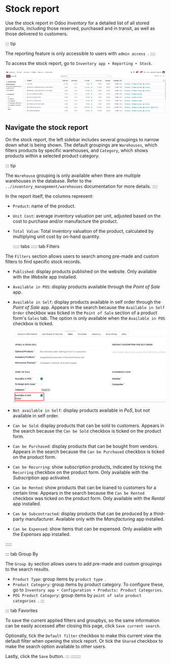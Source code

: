 # Stock report

Use the stock report in Odoo *Inventory* for a detailed list of all
stored products, including those reserved, purchased and in transit, as
well as those delivered to customers.

::: tip

The reporting feature is only accessible to users with `admin access
`.
::::

To access the stock report, go to
`Inventory app ‣ Reporting ‣ Stock`.

![Show the stock report, accessible by going to Inventory \> Reporting \> Stock.](stock/stock-report.png)

## Navigate the stock report

On the stock report, the left sidebar includes several groupings to
narrow down what is being shown. The default groupings are
`Warehouses`, which filters products
by specific warehouses, and `Category`, which shows products within a selected product
category.

::: tip

The `Warehouse` grouping is only
available when there are multiple warehouses in the database. Refer to
the `../inventory_management/warehouses`
documentation for more details.
::::

In the report itself, the columns represent:

- `Product`: name of the product.

- `Unit Cost`: average inventory
  valuation per unit, adjusted based on the cost to purchase and/or
  manufacture the product.

- `Total Value`: Total inventory
  valuation of the product, calculated by multiplying unit cost by
  on-hand quantity.

  ::::: tabs
::::: tab
Filters

The `Filters` section allows users to
search among pre-made and custom filters to find specific stock records.

- `Published`: display products
  published on the website. Only available with the *Website* app
  installed.

- `Available in POS`: display
  products available through the *Point of Sale* app.

- `Available in Self`: display
  products available in self order through the *Point of Sale* app.
  Appears in the search because the
  `Available in Self Order` checkbox
  was ticked in the `Point of Sale`
  section of a product form\'s `Sales` tab. The option is only available when the
  `Available in POS` checkbox is
  ticked.

  ![In the Sales tab of a product form, showing \*Available in Self Order\* setting.](stock/available-in-self-order.png)

- `Not available in Self`: display
  products available in *PoS*, but not available in self order.


- `Can be Sold`: display products
  that can be sold to customers. Appears in the search because the
  `Can be Sold` checkbox is ticked on
  the product form.
- `Can be Purchased`: display
  products that can be bought from vendors. Appears in the search
  because the `Can be Purchased`
  checkbox is ticked on the product form.
- `Can be Recurring`: show
  subscription products, indicated by ticking the
  `Recurring` checkbox on the product
  form. Only available with the *Subscription* app activated.
- `Can be Rented`: show products that
  can be loaned to customers for a certain time. Appears in the search
  because the `Can be Rented`
  checkbox was ticked on the product form. Only available with the
  *Rental* app installed.
- `Can be Subcontracted`: display
  products that can be produced by a third-party manufacturer. Available
  only with the *Manufacturing* app installed.
- `Can be Expensed`: show items that
  can be expensed. Only available with the *Expenses* app installed.

:::::

::: tab
Group By

The `Group By` section allows users
to add pre-made and custom groupings to the search results.

- `Product Type`: group items by
  `product type
  `.
- `Product Category`: group items by
  product category. To configure these, go to
  `Inventory app ‣ Configuration ‣ Products: Product Categories`.
- `POS Product Category`: group items
  by `point of sale product categories
  `.
:::

::: tab
Favorites

To save the current applied filters and groupbys, so the same
information can be easily accessed after closing this page, click
`Save current search`.

Optionally, tick the `Default filter`
checkbox to make this current view the default filter when opening the
stock report. Or tick the `Shared`
checkbox to make the search option available to other users.

Lastly, click the `Save` button.
:::
::::::::

